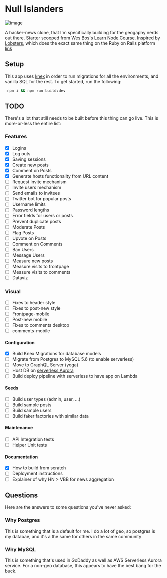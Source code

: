 # Null Islanders

![image](https://user-images.githubusercontent.com/6225122/46587643-4567cd00-ca5d-11e8-8fa2-dedb885ea7a8.png)

A hacker-news clone, that I'm specifically building for the geogaphy nerds out there. Starter scooped from Wes Bos's [Learn Node Course](https://github.com/wesbos/Learn-Node). Inspired by [Lobsters](https://github.com/lobsters/lobsters), which does the exact same thing on the Ruby on Rails platform [link](https://lobste.rs/)

## Setup

This app uses [knex](https://knexjs.org/) in order to run migrations for all the environments, and vanilla SQL for the rest. To get started, run the following:

```sh
 npm i && npm run build:dev
```

## TODO

There's a lot that still needs to be built before this thing can go live. This is more-or-less the entire list:

### Features

- [x] Logins
- [x] Log outs
- [x] Saving sessions
- [x] Create new posts
- [x] Comment on Posts
- [x] Generate hosts functionality from URL content
- [ ] Request invite mechanism
- [ ] Invite users mechanism
- [ ] Send emails to invitees
- [ ] Twitter bot for popular posts
- [ ] Username limits
- [ ] Password lengths
- [ ] Error fields for users or posts
- [ ] Prevent duplicate posts
- [ ] Moderate Posts
- [ ] Flag Posts
- [ ] Upvote on Posts
- [ ] Comment on Comments
- [ ] Ban Users
- [ ] Message Users
- [ ] Measure new posts
- [ ] Measure visits to frontpage
- [ ] Measure visits to comments
- [ ] Dataviz

### Visual

- [ ] Fixes to header style
- [ ] Fixes to post-new style
- [ ] Frontpage-mobile
- [ ] Post-new mobile
- [ ] Fixes to comments desktop
- [ ] comments-mobile

#### Configuration

- [x] Build Knex Migrations for database models
- [ ] Migrate from Postgres to MySQL 5.6 (to enable serverless)
- [ ] Move to GraphQL Server (yoga)
- [ ] Host DB on [serverless Aurora](https://aws.amazon.com/rds/aurora/serverless/)
- [ ] Build deploy pipeline with serverless to have app on Lambda

#### Seeds

- [ ] Build user types (admin, user, ...)
- [ ] Build sample posts
- [ ] Build sample users
- [ ] Build faker factories with similar data

#### Maintenance

- [ ] API Integration tests
- [ ] Helper Unit tests

#### Documentation

- [x] How to build from scratch
- [ ] Deployment instructions
- [ ] Explainer of why HN > VBB for news aggregation

## Questions

Here are the answers to some questions you've never asked:

### Why Postgres

This is something that is a default for me. I do a lot of geo, so postgres is my databae, and it's a the same for others in the same community

### Why MySQL

This is something that's used in GoDaddy as well as AWS Serverless Aurora service. For a non-geo database, this appears to have the best bang for the buck.
